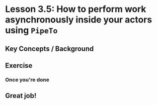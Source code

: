 # Lesson 3.5: How to perform work asynchronously inside your actors using `PipeTo`

## Key Concepts / Background

## Exercise

### Once you're done

## Great job!
